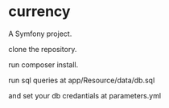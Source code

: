 currency
========

A Symfony project.

clone the repository.

run composer install. 

run sql queries at app/Resource/data/db.sql

and set your db credantials at parameters.yml
